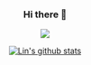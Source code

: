 <div align=center>
   <h3>Hi there 👋 </h3>
   <img src="https://hits.seeyoufarm.com/api/count/incr/badge.svg?url=https%3A%2F%2Fgithub.com%2Fscl2589&count_bg=%23F2BAD7&title_bg=%23555555&icon=&icon_color=%23E7E7E7&title=hits&edge_flat=false">

[![Lin's github stats](https://github-readme-stats.vercel.app/api?username=scl2589&count_private=true&show_icons=true&theme=dracula)](https://github.com/anuraghazra/github-readme-stats)
</div>
<!--
**scl2589/scl2589** is a ✨ _special_ ✨ repository because its `README.md` (this file) appears on your GitHub profile.

Here are some ideas to get you started:

- 🔭 I’m currently working on ...
- 🌱 I’m currently learning ...
- 👯 I’m looking to collaborate on ...
- 🤔 I’m looking for help with ...
- 💬 Ask me about ...
- 📫 How to reach me: ...
- 😄 Pronouns: ...
- ⚡ Fun fact: ...
-->
